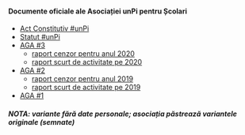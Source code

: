 #### Documente oficiale ale Asociației unPi pentru Școlari

- [Act Constitutiv #unPi](ACT%20CONSTITUTIV%20UNPI.pdf)
- [Statut #unPi](STATUTUL%20UNPI.pdf)
- [AGA #3](AGA/sedinta%203%20hotarare.pdf)
  - [raport cenzor pentru anul 2020](AGA/raport%20cenzor%202020.pdf)
  - [raport scurt de activitate pe 2020](AGA/raport%20(scurt)%20de%20activitate%202020.pdf)
- [AGA #2](AGA/sedinta%202%20hotarare.pdf)
  - [raport cenzor pentru anul 2019](AGA/raport%20cenzor%202019.pdf)
  - [raport scurt de activitate pe 2019](AGA/raport%20(scurt)%20de%20activitate%202019.pdf)
- [AGA #1](AGA/sedinta%201%20hotarare.pdf)

##### NOTA: variante fără date personale; asociația păstrează variantele originale (semnate)
